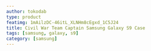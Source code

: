 ```yaml
---
author: tokodab
type: product
featimg: 1mAilzDC-46itL_XLNHm8cEgxd_1C5J24
title: Civil War Team Captain Samsung Galaxy S9 Case
tags: [samsung, galaxy, s9]
category: [samsung]
---
```


